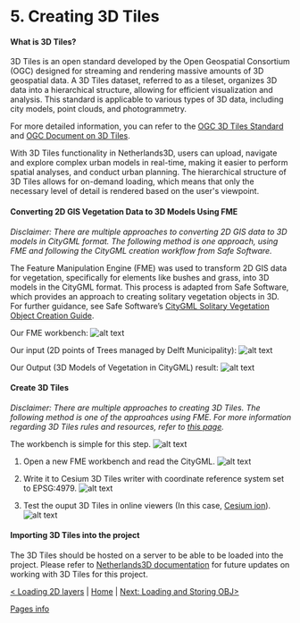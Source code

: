 # 5. Creating 3D Tiles

#### What is 3D Tiles?
3D Tiles is an open standard developed by the Open Geospatial Consortium (OGC) designed for streaming and rendering massive amounts of 3D geospatial data. A 3D Tiles dataset, referred to as a tileset, organizes 3D data into a hierarchical structure, allowing for efficient visualization and analysis. This standard is applicable to various types of 3D data, including city models, point clouds, and photogrammetry.

For more detailed information, you can refer to the [OGC 3D Tiles Standard](https://www.ogc.org/publications/standard/3dtiles/#:~:text=A%203D%20Tiles%20data%20set%2C%20called%20a%20tileset%2C,and%20applicable%20to%20various%20types%20of%203D%20data) and [OGC Document on 3D Tiles](https://docs.ogc.org/cs/22-025r4/22-025r4.html).

With 3D Tiles functionality in Netherlands3D, users can upload, navigate and explore complex urban models in real-time, making it easier to perform spatial analyses, and conduct urban planning. The hierarchical structure of 3D Tiles allows for on-demand loading, which means that only the necessary level of detail is rendered based on the user's viewpoint.

 
#### Converting 2D GIS Vegetation Data to 3D Models Using FME

*Disclaimer: There are multiple approaches to converting 2D GIS data to 3D models in CityGML format. The following method is one approach, using FME and following the CityGML creation workflow from Safe Software.*

The Feature Manipulation Engine (FME) was used to transform 2D GIS data for vegetation, specifically for elements like bushes and grass, into 3D models in the CityGML format. This process is adapted from Safe Software, which provides an approach to creating solitary vegetation objects in 3D. For further guidance, see Safe Software’s [CityGML Solitary Vegetation Object Creation Guide](https://hub.safe.com/publishers/con-terra-lab/templates/citygml-create-solitaryvegetationobject-with-implicit-representation#description).

Our FME workbench:
![alt text](images_3d/FME_2D_3D.JPG)

Our input (2D points of Trees managed by Delft Municipality):
![alt text](images_3d/Step_1_Add%20Source%20Data%20Containing%20Tree%20Positions.JPG)

Our Output (3D Models of Vegetation in CityGML) result:
![alt text](images_3d/Result_CityGML.JPG)


#### Create 3D Tiles
*Disclaimer: There are multiple approaches to creating 3D Tiles. The following method is one of the approahces using FME. For more information regarding 3D Tiles rules and resources, refer to [this page](https://github.com/CesiumGS/3d-tiles/blob/main/RESOURCES.md).*

The workbench is simple for this step.
![alt text](images_3d/workbench.jpg)

1. Open a new FME workbench and read the CityGML.
![alt text](images_3d/reader.jpg)

2. Write it to Cesium 3D Tiles writer with coordinate reference system set to EPSG:4979.
![alt text](images_3d/writer.jpg)

3. Test the ouput 3D Tiles in online viewers (In this case, [Cesium ion](https://cesium.com/platform/cesium-ion/)).
![alt text](images_3d/cesium.jpg)



#### Importing 3D Tiles into the project
The 3D Tiles should be hosted on a server to be able to be loaded into the project. 
Please refer to [Netherlands3D documentation](https://netherlands3d.eu/docs/developers/introduction/) for future updates on working with 3D Tiles for this project.

<!-- - sth about `tileset.json` and screenshots of Netherlands3D -->

[< Loading 2D layers](./loading-2D-layers.md) | [Home](./index.md) | [Next: Loading and Storing OBJ>](./loading-obj.md)

[Pages info](./pages/example/pages.md)